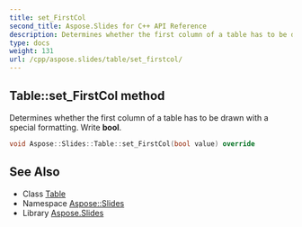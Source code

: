 ```yaml
---
title: set_FirstCol
second_title: Aspose.Slides for C++ API Reference
description: Determines whether the first column of a table has to be drawn with a special formatting. Write bool.
type: docs
weight: 131
url: /cpp/aspose.slides/table/set_firstcol/
---
```

## Table::set_FirstCol method


Determines whether the first column of a table has to be drawn with a special formatting. Write **bool**.

```cpp
void Aspose::Slides::Table::set_FirstCol(bool value) override
```

## See Also

* Class [Table](../)
* Namespace [Aspose::Slides](../../)
* Library [Aspose.Slides](../../../)
